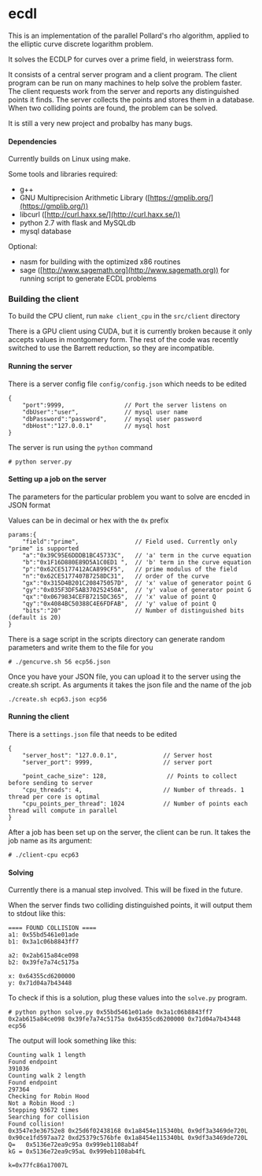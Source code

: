 # ecdl

This is an implementation of the parallel Pollard's rho algorithm, applied to the elliptic curve discrete logarithm problem.

It solves the ECDLP for curves over a prime field, in weierstrass form.

It consists of a central server program and a client program. The client program can be run on many machines to help solve
the problem faster. The client requests work from the server and reports any distinguished points it finds.
The server collects the points and stores them in a database. When two colliding points are found, the problem
can be solved.

It is still a very new project and probalby has many bugs.

#### Dependencies

Currently builds on Linux using make.

Some tools and libraries required:

* g++
* GNU Multiprecision Arithmetic Library ([https://gmplib.org/](https://gmplib.org/))
* libcurl ([http://curl.haxx.se/](http://curl.haxx.se/))
* python 2.7 with flask and MySQLdb
* mysql database

Optional:
* nasm for building with the optimized x86 routines
* sage ([http://www.sagemath.org](http://www.sagemath.org)) for running script to generate ECDL problems

### Building the client

To build the CPU client, run `make client_cpu` in the `src/client` directory

There is a GPU client using CUDA, but it is currently broken because it only accepts values in montgomery form. The rest of the code was recently switched to use the Barrett reduction, so they are incompatible.


#### Running the server

There is a server config file `config/config.json` which needs to be edited

```
{
    "port":9999,                 // Port the server listens on
    "dbUser":"user",             // mysql user name
    "dbPassword":"password",     // mysql user password
    "dbHost":"127.0.0.1"         // mysql host
}
```

The server is run using the `python` command

```
# python server.py
```



#### Setting up a job on the server

The parameters for the particular problem you want to solve are encded in JSON format

Values can be in decimal or hex with the `0x` prefix

```
params:{
    "field":"prime",                // Field used. Currently only "prime" is supported
    "a":"0x39C95E6DDDB1BC45733C",   // 'a' term in the curve equation
    "b":"0x1F16D880E89D5A1C0ED1 ",  // 'b' term in the curve equation
    "p":"0x62CE5177412ACA899CF5",   // prime modulus of the field
    "n":"0x62CE5177407B7258DC31",   // order of the curve
    "gx":"0x315D4B201C208475057D",  // 'x' value of generator point G
    "gy":"0x035F3DF5AB370252450A",  // 'y' value of generator point G
    "qx":"0x0679834CEFB7215DC365",  // 'x' value of point Q
    "qy":"0x4084BC50388C4E6FDFAB",  // 'y' value of point Q
    "bits":"20"                     // Number of distinguished bits (default is 20)
}
```

There is a sage script in the scripts directory can generate random parameters and write them to the file for you

```
# ./gencurve.sh 56 ecp56.json
```

Once you have your JSON file, you can upload it to the server using the create.sh script. As arguments it takes the json file and the name of the job

```
./create.sh ecp63.json ecp56
```

#### Running the client

There is a `settings.json` file that needs to be edited

```
{
    "server_host": "127.0.0.1",             // Server host
    "server_port": 9999,                    // server port

    "point_cache_size": 128,                 // Points to collect before sending to server
    "cpu_threads": 4,                       // Number of threads. 1 thread per core is optimal
    "cpu_points_per_thread": 1024           // Number of points each thread will compute in parallel
}
```


After a job has been set up on the server, the client can be run. It takes the job name as its argument:

```
# ./client-cpu ecp63
```


#### Solving

Currently there is a manual step involved. This will be fixed in the future.

When the server finds two colliding distinguished points, it will output them to stdout like this:

```
==== FOUND COLLISION ====
a1: 0x55bd5461e01ade
b1: 0x3a1c06b8843ff7

a2: 0x2ab615a84ce098
b2: 0x39fe7a74c5175a

x: 0x64355cd6200000
y: 0x71d04a7b43448

```

To check if this is a solution, plug these values into the `solve.py` program.

```
# python python solve.py 0x55bd5461e01ade 0x3a1c06b8843ff7 0x2ab615a84ce098 0x39fe7a74c5175a 0x64355cd6200000 0x71d04a7b43448 ecp56
```

The output will look something like this:
```
Counting walk 1 length
Found endpoint
391036
Counting walk 2 length
Found endpoint
297364
Checking for Robin Hood
Not a Robin Hood :)
Stepping 93672 times
Searching for collision
Found collision!
0x3547e3e36752e8 0x25d6f02438168 0x1a8454e115340bL 0x9df3a3469de720L
0x90ce1fd597aa72 0xd25379c576bfe 0x1a8454e115340bL 0x9df3a3469de720L
Q=   0x5136e72ea9c95a 0x999eb1108ab4f
kG = 0x5136e72ea9c95aL 0x999eb1108ab4fL

k=0x77fc86a17007L
```
